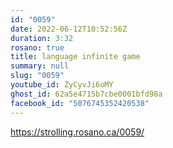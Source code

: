 ```yaml
---
id: "0059"
date: 2022-06-12T10:52:56Z
duration: 3:32
rosano: true
title: language infinite game
summary: null
slug: "0059"
youtube_id: ZyCyvJi6oMY
ghost_id: 62a5e4715b7cbe0001bfd98a
facebook_id: "5076745352420538"
---
```

https://strolling.rosano.ca/0059/
